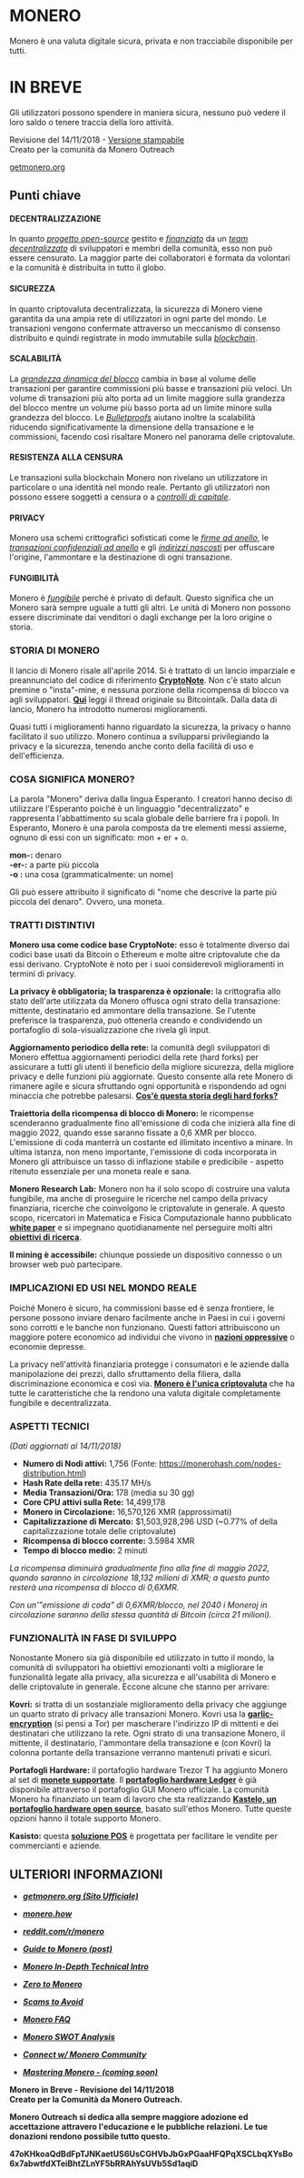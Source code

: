 # MONERO

Monero è una valuta digitale sicura, privata e non tracciabile disponibile per tutti.

# IN BREVE

Gli utilizzatori possono spendere in maniera sicura, nessuno può vedere il loro saldo o tenere traccia della loro attività.

Revisione del 14/11/2018 - [Versione stampabile](http://www.monerooutreach.org/pubs/2018/QuickFacts/QuickFacts_PrinterFriendly.pdf)  
Creato per la comunità da Monero Outreach

[getmonero.org](https://getmonero.org/it/)


## Punti chiave

#### DECENTRALIZZAZIONE

In quanto _[progetto open-source](https://github.com/monero-project/monero)_ gestito e _[finanziato](https://ccs.getmonero.org/funding-required/)_ da un _[team decentralizzato](https://www.getmonero.org/it/community/team/)_ di sviluppatori e membri della comunità, esso non può essere censurato. La maggior parte dei collaboratori è formata da volontari e la comunità è distribuita in tutto il globo.

#### SICUREZZA

In quanto criptovaluta decentralizzata, la sicurezza di Monero viene garantita da una ampia rete di utilizzatori in ogni parte del mondo. Le transazioni vengono confermate attraverso un meccanismo di consenso distribuito e quindi registrate in modo immutabile sulla _[blockchain](https://it.wikipedia.org/wiki/Blockchain)_.

#### SCALABILITÀ

La _[grandezza dinamica del blocco](https://it.wikipedia.org/wiki/Blockchain#Struttura_del_blocco)_ cambia in base al volume delle transazioni per garantire commissioni più basse e transazioni più veloci. Un volume di transazioni più alto porta ad un limite maggiore sulla grandezza del blocco mentre un volume più basso porta ad un limite minore sulla grandezza del blocco. Le _[Bulletproofs](https://web.stanford.edu/~buenz/pubs/bulletproofs.pdf)_ aiutano inoltre la scalabilità riducendo significativamente la dimensione della transazione e le commissioni, facendo così risaltare Monero nel panorama delle criptovalute.

#### RESISTENZA ALLA CENSURA

Le transazioni sulla blockchain Monero non rivelano un utilizzatore in particolare o una identità nel mondo reale. Pertanto gli utilizzatori non possono essere soggetti a censura o a _[controlli di capitale](https://argomenti.ilsole24ore.com/parolechiave/controlli-capitali.html)_.

#### PRIVACY

Monero usa schemi crittografici sofisticati come le _[firme ad anello](https://getmonero.org/it/resources/moneropedia/ringsignatures.html)_, le _[transazioni confidenziali ad anello](https://www.getmonero.org/it/resources/moneropedia/ringCT.html)_ e gli _[indirizzi nascosti](https://www.getmonero.org/it/resources/moneropedia/stealthaddress.html)_ per offuscare l'origine, l'ammontare e la destinazione di ogni transazione.

#### FUNGIBILITÀ

Monero è _[fungibile](https://getmonero.org/it/resources/moneropedia/fungibility.html)_ perché è privato di default. Questo significa che un Monero sarà sempre uguale a tutti gli altri. Le unità di Monero non possono essere discriminate dai venditori o dagli exchange per la loro origine o storia.


### STORIA DI MONERO

Il lancio di Monero risale all'aprile 2014. Si è trattato di un lancio imparziale e preannunciato del codice di riferimento **[CryptoNote](https://cryptonote.org/whitepaper.pdf)**. Non c'è stato alcun premine o "insta"-mine, e nessuna porzione della ricompensa di blocco va agli sviluppatori. **[Qui](https://bitcointalk.org/index.php?topic=563821.0)** leggi il thread originale su Bitcointalk. Dalla data di lancio, Monero ha introdotto numerosi miglioramenti.

Quasi tutti i miglioramenti hanno riguardato la sicurezza, la privacy o hanno facilitato il suo utilizzo. Monero continua a svilupparsi privilegiando la privacy e la sicurezza, tenendo anche conto della facilità di uso e dell'efficienza.

### COSA SIGNIFICA MONERO?

La parola "Monero" deriva dalla lingua Esperanto. I creatori hanno deciso di utilizzare l'Esperanto poiché è un linguaggio "decentralizzato" e rappresenta l'abbattimento su scala globale delle barriere fra i popoli. In Esperanto, Monero è una parola composta da tre elementi messi assieme, ognuno di essi con un significato: mon + er + o.

**mon-:** denaro  
**-er-:** a parte più piccola  
 **-o :** una cosa (grammaticalmente: un nome)

Gli può essere attribuito il significato di "nome che descrive la parte più piccola del denaro". Ovvero, una moneta.

### TRATTI DISTINTIVI

**Monero usa come codice base CryptoNote:** esso è totalmente diverso dai codici base usati da Bitcoin o Ethereum e molte altre criptovalute che da essi derivano. CryptoNote è noto per i suoi considerevoli miglioramenti in termini di privacy.

**La privacy è obbligatoria; la trasparenza è opzionale:** la crittografia allo stato dell'arte utilizzata da Monero offusca ogni strato della transazione: mittente, destinatario ed ammontare della transazione. Se l'utente preferisce la trasparenza, può ottenerla creando e condividendo un portafoglio di sola-visualizzazione che rivela gli input.

**Aggiornamento periodico della rete:** la comunità degli sviluppatori di Monero effettua aggiornamenti periodici della rete (hard forks) per assicurare a tutti gli utenti il beneficio della migliore sicurezza, della migliore privacy e delle funzioni più aggiornate. Questo consente alla rete Monero di rimanere agile e sicura sfruttando ogni opportunità e rispondendo ad ogni minaccia che potrebbe palesarsi. **[Cos'è questa storia degli hard forks?](https://www.cryptominando.it/2018/10/17/monero-hard-fork-dettagli-aggiornamento/)**

**Traiettoria della ricompensa di blocco di Monero:** le ricompense scenderanno gradualmente fino all'emissione di coda che inizierà alla fine di maggio 2022, quando esse saranno fissate a 0,6 XMR per blocco. L'emissione di coda manterrà un costante ed illimitato incentivo a minare. In ultima istanza, non meno importante, l'emissione di coda incorporata in Monero gli attribuisce un tasso di inflazione stabile e predicibile - aspetto ritenuto essenziale per una moneta reale e sana.

**Monero Research Lab:** Monero non ha il solo scopo di costruire una valuta fungibile, ma anche di proseguire le ricerche nel campo della privacy finanziaria, ricerche che coinvolgono le criptovalute in generale. A questo scopo, ricercatori in Matematica e Fisica Computazionale hanno pubblicato **[white paper](https://lab.getmonero.org/)** e si impegnano quotidianamente nel perseguire molti altri **[obiettivi di ricerca](https://ww.getmonero.org/it/design-goals/)**.

**Il mining è accessibile:** chiunque possiede un dispositivo connesso o un browser web può partecipare.

### IMPLICAZIONI ED USI NEL MONDO REALE

Poiché Monero è sicuro, ha commissioni basse ed è senza frontiere, le persone possono inviare denaro facilmente anche in Paesi in cui i governi sono corrotti e le banche non funzionano. Questi fattori attribuiscono un maggiore potere economico ad individui che vivono in **[nazioni oppressive](https://www.reddit.com/r/Monero/comments/6wczty/how_monero_changed_my_life/)** o economie depresse.

La privacy nell'attività finanziaria protegge i consumatori e le aziende dalla manipolazione dei prezzi, dallo sfruttamento della filiera, dalla discriminazione economica e così via. **[Monero è l'unica criptovaluta](https://www.reddit.com/r/Monero/comments/8k8pk9/monero_the_worlds_bestkept_secret/)** che ha tutte le caratteristiche che la rendono una valuta digitale completamente fungibile e decentralizzata.

### ASPETTI TECNICI

_(Dati aggiornati al 14/11/2018)_
+ **Numero di Nodi attivi:** 1,756 (Fonte: https://monerohash.com/nodes-distribution.html)
+ **Hash Rate della rete:** 435.17 MH/s
+ **Media Transazioni/Ora:** 178 (media su 30 gg)
+ **Core CPU attivi sulla Rete:** 14,499,178
+ **Monero in Circolazione:** 16,570,126 XMR (approssimati)
+ **Capitalizzazione di Mercato:** $1,503,928,296 USD (~0.77% of della capitalizzazione totale delle criptovalute)
+ **Ricompensa di blocco corrente:** 3.5984 XMR
+ **Tempo di blocco medio:** 2 minuti

_La ricompensa diminuirà gradualmente fino alla fine di maggio 2022, quando saranno in circolazione 18,132 milioni di XMR; a questo punto resterà una ricompensa di blocco di 0,6XMR._

_Con un'"emissione di coda" di 0,6XMR/blocco, nel 2040 i Moneroj in circolazione saranno della stessa quantità di Bitcoin (circa 21 milioni)._

### FUNZIONALITÀ IN FASE DI SVILUPPO

Nonostante Monero sia già disponibile ed utilizzato in tutto il mondo, la comunità di sviluppatori ha obiettivi emozionanti volti a migliorare le funzionalità legate alla privacy, alla sicurezza e all'usabilità di Monero e delle criptovalute in generale. Eccone alcune che stanno per arrivare:

**Kovri:** si tratta di un sostanziale miglioramento della privacy che aggiunge un quarto strato di privacy alle transazioni Monero. Kovri usa la **[garlic-encryption](https://getmonero.org/it/resources/moneropedia/garlic-encryption.html)** (si pensi a Tor) per mascherare l'indirizzo IP di mittenti e dei destinatari che utilizzano la rete. Ogni strato di una transazione Monero, il mittente, il destinatario, l'ammontare della transazione e (con Kovri) la colonna portante della transazione verranno mantenuti privati e sicuri.

**Portafogli Hardware:** il portafoglio hardware Trezor T ha aggiunto Monero al set di **[monete supportate](https://trezor.io/coins/#XMR)**. Il **[portafoglio hardware Ledger](https://support.ledgerwallet.com/hc/en-us/articles/360006352934-Monero-XMR-Advanced)** è già disponibile attraverso il portafoglio GUI Monero ufficiale. La comunità Monero ha finanziato un team di lavoro che sta realizzando **[Kastelo, un portafoglio hardware open source](http://kastelo.org/)**, basato sull'ethos Monero. Tutte queste opzioni hanno il totale supporto Monero.

**Kasisto:** questa **[soluzione POS](https://github.com/amiuhle/kasisto)** è progettata per facilitare le vendite per commercianti e aziende.


## ULTERIORI INFORMAZIONI

+ **_[getmonero.org (Sito Ufficiale)](https://getmonero.org/it/)_**
+ **_[monero.how](https://www.monero.how/)_**
+ **_[reddit.com/r/monero](https://www.reddit.com/r/Monero/)_**
+ **_[Guide to Monero (post)](https://www.reddit.com/r/CryptoCurrency/comments/7ra409/your_guide_to_monero_and_why_it_has_great/)_**
+ **_[Monero In-Depth Technical Intro](https://steemit.com/monero/@sgp/7yjqso-a-monero-introduction-for-beginners)_**
+ **_[Zero to Monero](https://www.getmonero.org/it/library/Zero-to-Monero-1-0-0.pdf)_**

+ **_[Scams to Avoid](https://www.reddit.com/r/Monero/wiki/avoid)_**
+ **_[Monero FAQ](https://www.getmonero.org/it/get-started/faq/)_**
+ **_[Monero SWOT Analysis]()_**
+ **_[Connect w/ Monero Community](https://getmonero.org/it/community/hangouts/)_**
+ **_[Mastering Monero - (coming soon)](https://masteringmonero.com/)_**

**Monero in Breve - Revisione del 14/11/2018**  
**Creato per la Comunità da Monero Outreach.**

**Monero Outreach si dedica alla sempre maggiore adozione ed accettazione attravero l'educazione e le pubbliche relazioni. Le tue donazioni rendono possibile tutto questo.**

**47oKHkoaQdBdFpTJNKaetUS6UsCGHVbJbGxPGaaHFQPqXSCLbqXYsBo6x7abwtfdXTeiBhtZLnYF5bRRAhYsUVb5Sd1aqiD**

